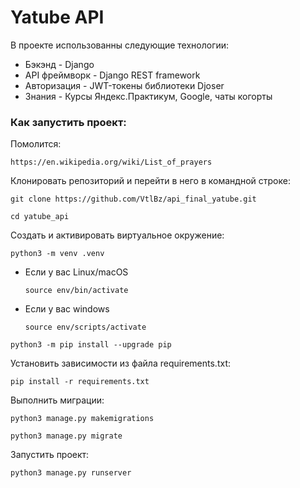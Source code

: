 # Yatube API

В проекте использованны следующие технологии:
* Бэкэнд - Django
* API фреймворк - Django REST framework
* Авторизация - JWT-токены библиотеки Djoser
* Знания - Курсы Яндекс.Практикум, Google, чаты когорты

### Как запустить проект:

Помолится:
```
https://en.wikipedia.org/wiki/List_of_prayers
```

Клонировать репозиторий и перейти в него в командной строке:

```
git clone https://github.com/VtlBz/api_final_yatube.git
```
```
cd yatube_api
```

Cоздать и активировать виртуальное окружение:

```
python3 -m venv .venv
```

* Если у вас Linux/macOS

    ```
    source env/bin/activate
    ```

* Если у вас windows

    ```
    source env/scripts/activate
    ```

```
python3 -m pip install --upgrade pip
```

Установить зависимости из файла requirements.txt:

```
pip install -r requirements.txt
```

Выполнить миграции:

```
python3 manage.py makemigrations
```
```
python3 manage.py migrate
```

Запустить проект:

```
python3 manage.py runserver
```